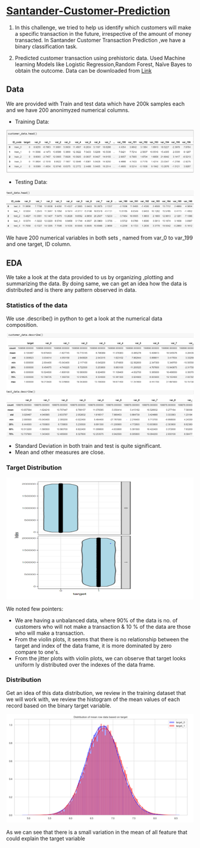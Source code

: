 # [Santander-Customer-Prediction](https://github.com/Deepakit/Santander-Customer-Prediction/blob/main/Santander_prediction.ipynb)

1) In this challenge, we tried to help us identify which customers will make a specific transaction in the future, irrespective of the amount of money transacted. In Santander    Customer Transaction Prediction ,we have a binary classification task.

2) Predicted customer transaction using prehistoric data. Used Machine learning Models like Logistic Regression,Random Forest, Naïve Bayes to obtain the outcome.
   Data can be downloaded from [Link](https://www.kaggle.com/c/santander-customer-transaction-prediction)

## Data
We are provided with Train and test data which have 200k samples each and we have 200 anonimyzed numerical columns. 

* Training Data:

![](https://github.com/Deepakit/Santander-Customer-Prediction/blob/main/Images/Training_data.PNG)

* Testing Data:

![](https://github.com/Deepakit/Santander-Customer-Prediction/blob/main/Images/Testing_data.PNG)

We have 200 numerical variables in both sets , named from var_0 to var_199 and one target, ID column.

## EDA

We take a look at the data provided to us by organizing ,plotting and summarizing the data.
By doing same, we can get an idea how the data is distributed and is there any pattern observed in data.

### Statistics of the data
We use .describe() in python to get a look at the numerical data composition.

![](https://github.com/Deepakit/Santander-Customer-Prediction/blob/main/Images/Describe%20data.PNG)

* Standard Deviation in both train and test is quite significant.
* Mean and other measures are close.

### Target Distribution
![](https://github.com/Deepakit/Santander-Customer-Prediction/blob/main/Images/Target_dist.PNG)

We noted few pointers:
* We are having a unbalanced data, where 90% of the data is no. of customers who will not make a transaction & 10 % of  the data are those who will make a transaction.
* From the violin plots, it seems that there is no relationship between the target and index of the data frame, it is more dominated by zero compare to one's.
* From the jitter plots with violin plots, we can observe that target looks uniform ly distributed over the indexes of the data frame.

### Distribution
Get an idea of this data distribution, we review in the training dataset that we will work with, we review the histogram of the mean values of each record based on the binary target variable.

![](https://github.com/Deepakit/Santander-Customer-Prediction/blob/main/Images/dist_of_mean_over_data.PNG)

As we can see that there is a small variation in the mean of all feature that could explain the target variable
